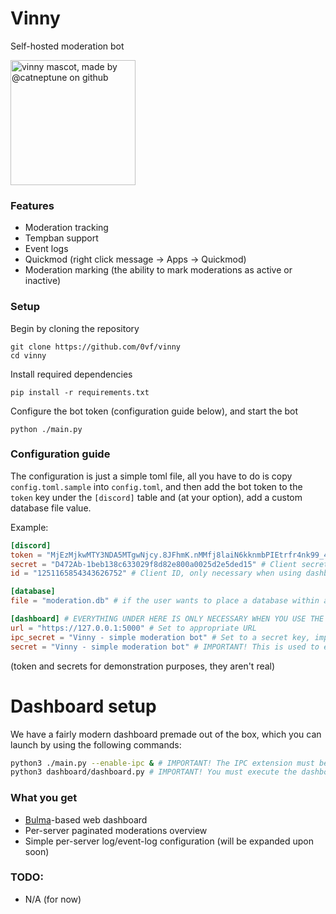 # Vinny
Self-hosted moderation bot

<img src="https://i.imgur.com/mCpZPcv.png" alt="vinny mascot, made by @catneptune on github" width=200, height=200>

### Features
- Moderation tracking
- Tempban support
- Event logs
- Quickmod (right click message -> Apps -> Quickmod)
- Moderation marking (the ability to mark moderations as active or inactive)

### Setup
Begin by cloning the repository
```
git clone https://github.com/0vf/vinny
cd vinny
```
Install required dependencies
```
pip install -r requirements.txt
```
Configure the bot token (configuration guide below), and start the bot
```
python ./main.py
```

### Configuration guide
The configuration is just a simple toml file, all you have to do is copy `config.toml.sample` into `config.toml`, and then add the bot token to the `token` key under the `[discord]` table and (at your option), add a custom database file value.

Example:
```toml
[discord]
token = "MjEzMjkwMTY3NDA5MTgwNjcy.8JFhmK.nMMfj8laiN6kknmbPIEtrfr4nk99_4rEDxles"
secret = "D472Ab-1beb138c633029f8d82e800a0025d2e5ded15" # Client secret (for OAuth2), only necessary when using dashboard
id = "1251165854343626752" # Client ID, only necessary when using dashboard

[database]
file = "moderation.db" # if the user wants to place a database within a directory, they'll need to create that directory in advance

[dashboard] # EVERYTHING UNDER HERE IS ONLY NECESSARY WHEN YOU USE THE DASHBOARD
url = "https://127.0.0.1:5000" # Set to appropriate URL
ipc_secret = "Vinny - simple moderation bot" # Set to a secret key, important so that the IPC traffic is encrypted.
secret = "Vinny - simple moderation bot" # IMPORTANT! This is used to encrypt cookies.
```
(token and secrets for demonstration purposes, they aren't real)

# Dashboard setup
We have a fairly modern dashboard premade out of the box, which you can launch by using the following commands:
```bash
python3 ./main.py --enable-ipc & # IMPORTANT! The IPC extension must be enabled for dashboard functions.
python3 dashboard/dashboard.py # IMPORTANT! You must execute the dashboard from project root! Preferably use a WSGI server to run the dashboard.
```

### What you get
- [Bulma](https://bulma.io/)-based web dashboard
- Per-server paginated moderations overview
- Simple per-server log/event-log configuration (will be expanded upon soon)

### TODO:
- N/A (for now)
